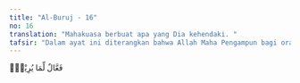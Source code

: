 ```yaml
---
title: "Al-Buruj - 16"
no: 16
translation: "Mahakuasa berbuat apa yang Dia kehendaki. "
tafsir: "Dalam ayat ini diterangkan bahwa Allah Maha Pengampun bagi orang-orang yang kembali kepada-Nya dengan bertobat, Maha Pengasih bagi mereka yang sungguh-sungguh dan dengan ikhlas mencintai-Nya. Allah juga mempunyai kekuasaan yang mesti berlaku, perintah-Nya tidak dapat dibantah, dan Ia berbuat apa yang Ia kehendaki. Apabila Allah menghendaki kebinasaan bagi mereka yang ingkar dan durhaka, tidak ada suatu kekuasaan pun yang dapat menghalangi-Nya."
---
```


فَعَّالٌ لِّمَا يُرِيْدُۗ 
